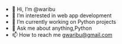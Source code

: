 - 👋 Hi, I’m @waribu
- 👀 I’m interested in web app development
- 🐍 I’m currently working on Python projects
- 💬 Ask me about anything,Python
- 📫 How to reach me gwaribu@gmail.com

<!---
waribu/waribu is a ✨ special ✨ repository because its `README.md` (this file) appears on your GitHub profile.
You can click the Preview link to take a look at your changes.
--->
